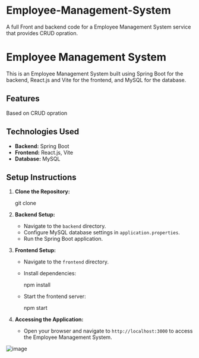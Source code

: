 # Employee-Management-System
A full Front and backend code for a Employee Management System service that provides CRUD opration.

# Employee Management System

This is an Employee Management System built using Spring Boot for the backend, React.js and Vite for the frontend, and MySQL for the database.

## Features
Based on CRUD opration

## Technologies Used

- **Backend:** Spring Boot
- **Frontend:** React.js, Vite
- **Database:** MySQL

## Setup Instructions

1. **Clone the Repository:**
  
   git clone <repository-url>
  

2. **Backend Setup:**
   - Navigate to the `backend` directory.
   - Configure MySQL database settings in `application.properties`.
   - Run the Spring Boot application.

3. **Frontend Setup:**
   - Navigate to the `frontend` directory.
   - Install dependencies:
     
     npm install

   - Start the frontend server:
     
     npm start
     

4. **Accessing the Application:**
   - Open your browser and navigate to `http://localhost:3000` to access the Employee Management System.

![image](https://github.com/Parasmani29/Employee-Management-System/assets/109508933/88f78cf1-6271-4dcc-a2cd-b91e48180168)


